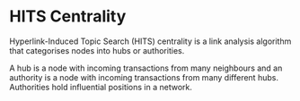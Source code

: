 # HITS Centrality

Hyperlink-Induced Topic Search (HITS) centrality is a link analysis
algorithm that categorises nodes into hubs or authorities.

A hub is a node with incoming transactions from many neighbours and an
authority is a node with incoming transactions from many different hubs.
Authorities hold influential positions in a network.
